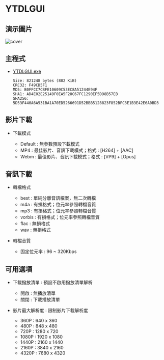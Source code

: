 # YTDLGUI

## 演示圖片
![cover](https://i.imgur.com/kiIy7Ig.png)

## 主程式
* [YTDLGUI.exe](https://github.com/sabpprook/YTDLGUI/releases/latest/download/YTDLGUI.exe)

    ```
    Size: 821248 bytes (802 KiB)
    CRC32: F49CD5F1
    MD5: B0FFCC7CBFE10609C53EC8A51244E94F
    SHA1: AD4E02E25149F0EA5F28C67FC1290EF5D98B57EB
    SHA256: 5D53F440A6A531BA1A70ED5266691D52BBB5128823F852BFC3E1B3E42E6A0BD3
    ```

## 影片下載
* 下載模式

    * Default : 無參數預設下載模式
    * MP4 : 最佳影片、音訊下載模式；格式 : [H264] + [AAC]
    * Webm : 最佳影片、音訊下載模式；格式 : [VP9] + [Opus]

## 音訊下載
* 轉檔格式

    * best : 單純分離音訊檔案，無二次轉檔
    * m4a : 有損格式；位元率參照轉檔音質
    * mp3 : 有損格式；位元率參照轉檔音質
    * vorbis : 有損格式；位元率參照轉檔音質
    * flac : 無損格式
    * wav : 無損格式

* 轉檔音質

    * 固定位元率 : 96 ~ 320Kbps

## 可用選項
* 下載撥放清單 : 預設不啟用撥放清單解析

    * 開啟 : 無播放清單
    * 關閉 : 下載播放清單

* 影片最大解析度 : 限制影片下載解析度

    * 360P : 640 x 360
    * 480P : 848 x 480
    * 720P : 1280 x 720
    * 1080P : 1920 x 1080
    * 1440P : 2160 x 1440
    * 2160P : 3840 x 2160
    * 4320P : 7680 x 4320
